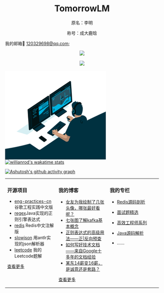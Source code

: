 

<h1 align="center"> TomorrowLM </h1>  
<p align="center"> 原名：李明 </p>  
<p align="center"> 称号：成大鹿晗</p>  

 我的邮箱:email: [120329698@qq.com](mailto:120329698@qq.com);

<p align="center">
  <img src="https://github-readme-stats.vercel.app/api?username=TomorrowLM&show_icons=true&&theme=radical"/>
</p>
<p align="center">
  <img src="https://github-readme-stats.vercel.app/api/top-langs/?username=TomorrowLM&layout=compact&hide=html&theme=dark"/>
</p>

<img align="left" alt="GIF" src="https://github.com/likaia/likaia/blob/main/code.gif" width="330" height="290" />

[![willianrod's wakatime stats](https://github-readme-stats.vercel.app/api/wakatime?username=TomorrowLM)](https://github.com/anuraghazra/github-readme-stats)

[![Ashutosh's github activity graph](https://activity-graph.herokuapp.com/graph?username=TomorrowLM&theme=dracula)](https://github.com/ashutosh00710/github-readme-activity-graph)

<table align="center"><tr>
<td valign="top" width="33%">

### 开源项目  

- [eng-practices-cn](https://github.com/xindoo/eng-practices-cn)谷歌工程实践中文版	
- [regex](https://github.com/xindoo/regex)Java实现的正则引擎表达式	
- [redis](https://github.com/xindoo/redis) Redis中文注解版  
- [slowjson](https://github.com/xindoo/slowjson) 用antlr实现的json解析器  
- [leetcode](https://github.com/xindoo/leetcode) 我的Leetcode题解   

[查看更多](https://github.com/xindoo/)	 

</td>
<td valign="top" width="33%">

### 我的博客

- [女友为我绘制了几张头像，哪张最好看呢？](https://blog.csdn.net/xindoo/article/details/120377677)
- [七张图了解kafka基本概念](https://blog.csdn.net/xindoo/article/details/120114230)
- [正则表达式的高级用法——正|反向预查](https://blog.csdn.net/xindoo/article/details/119856764)
- [如何写好技术文档——来自Google十多年的文档经验](https://blog.csdn.net/xindoo/article/details/119077644)
- [某东14薪变16薪，是诚意还是套路？](https://blog.csdn.net/xindoo/article/details/118860536)

[查看更多](https://xindoo.blog.csdn.net/)

</td>
<td valign="top" width="33%">

### 我的专栏  

- [Redis源码剖析](https://blog.csdn.net/xindoo/category_10068113.html)  

- [面试题精选](https://blog.csdn.net/xindoo/category_9991116.html)  

- [高效工程师系列](https://blog.csdn.net/xindoo/category_9287916.html)  

- [Java源码解析](https://blog.csdn.net/xindoo/category_9287770.html?spm=1001.2014.3001.5482)    

- ……

  

</td>
</tr></table>
